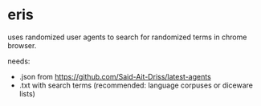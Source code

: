# eris

uses randomized user agents to search for randomized terms in chrome browser.

needs: 
* .json from https://github.com/Said-Ait-Driss/latest-agents
* .txt with search terms (recommended: language corpuses or diceware lists)